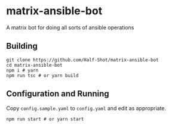 # matrix-ansible-bot
A matrix bot for doing all sorts of ansible operations

## Building

```
git clone https://github.com/Half-Shot/matrix-ansible-bot
cd matrix-ansible-bot
npm i # yarn
npm run tsc # or yarn build
```


## Configuration and Running

Copy `config.sample.yaml` to `config.yaml` and edit as appropriate.

```
npm run start # or yarn start
```
